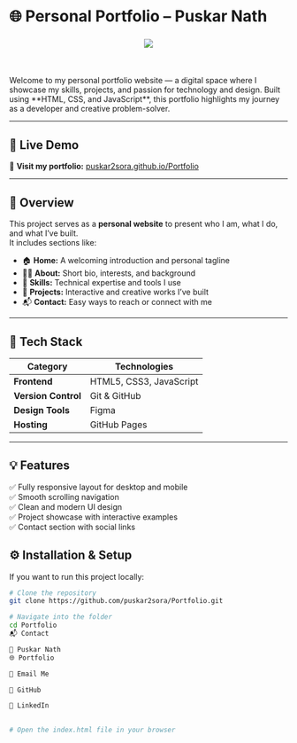 # 🌐 Personal Portfolio – Puskar Nath
<h3 align="center"> 
  <img src="https://readme-typing-svg.herokuapp.com?font=JetBrains+Mono&weight=1200&size=28&duration=1000&color=39FF14&pause=500&center=true&vCenter=true&width=500&lines=I+can+be+anything,+just+imagine" />
</h3>
<br/><br/>
Welcome to my personal portfolio website — a digital space where I showcase my skills, projects, and passion for technology and design.  
Built using **HTML, CSS, and JavaScript**, this portfolio highlights my journey as a developer and creative problem-solver.

---

## 🚀 Live Demo

🎯 **Visit my portfolio:** [puskar2sora.github.io/Portfolio](https://puskar2sora.github.io/Portfolio/)

---

## 📖 Overview

This project serves as a **personal website** to present who I am, what I do, and what I’ve built.  
It includes sections like:

- 🏠 **Home:** A welcoming introduction and personal tagline  
- 👨‍💻 **About:** Short bio, interests, and background  
- 🧠 **Skills:** Technical expertise and tools I use  
- 🧩 **Projects:** Interactive and creative works I’ve built  
- 📬 **Contact:** Easy ways to reach or connect with me  

---

## 🧰 Tech Stack

| Category | Technologies |
|-----------|--------------|
| **Frontend** | HTML5, CSS3, JavaScript |
| **Version Control** | Git & GitHub |
| **Design Tools** | Figma |
| **Hosting** | GitHub Pages |

---

## 💡 Features

✅ Fully responsive layout for desktop and mobile  
✅ Smooth scrolling navigation  
✅ Clean and modern UI design  
✅ Project showcase with interactive examples  
✅ Contact section with social links  

## ⚙️ Installation & Setup

If you want to run this project locally:

```bash
# Clone the repository
git clone https://github.com/puskar2sora/Portfolio.git

# Navigate into the folder
cd Portfolio
📬 Contact

💼 Puskar Nath
🌐 Portfolio

📧 Email Me

🐙 GitHub

🔗 LinkedIn
 

# Open the index.html file in your browser
